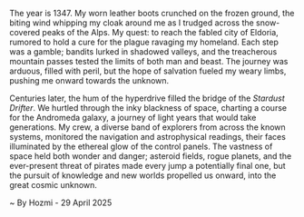 
The year is 1347.  My worn leather boots crunched on the frozen ground, the biting wind whipping my cloak around me as I trudged across the snow-covered peaks of the Alps.  My quest: to reach the fabled city of Eldoria, rumored to hold a cure for the plague ravaging my homeland.  Each step was a gamble; bandits lurked in shadowed valleys, and the treacherous mountain passes tested the limits of both man and beast. The journey was arduous, filled with peril, but the hope of salvation fueled my weary limbs, pushing me onward towards the unknown.

Centuries later, the hum of the hyperdrive filled the bridge of the *Stardust Drifter*.  We hurtled through the inky blackness of space, charting a course for the Andromeda galaxy, a journey of light years that would take generations. My crew, a diverse band of explorers from across the known systems, monitored the navigation and astrophysical readings, their faces illuminated by the ethereal glow of the control panels. The vastness of space held both wonder and danger; asteroid fields, rogue planets, and the ever-present threat of pirates made every jump a potentially final one, but the pursuit of knowledge and new worlds propelled us onward, into the great cosmic unknown.

~ By Hozmi - 29 April 2025
